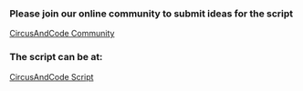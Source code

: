 ### Please join our online community to submit ideas for the script
[CircusAndCode Community](cusandcode.disciplemedia.com)

### The script can be at:
[CircusAndCode Script](https://observablehq.com/@1e776f28085cf2a4/cnc-script)
